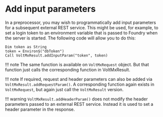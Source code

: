 # Add input parameters

In a preprocessor, you may wish to programmatically add input parameters for a subsequent external REST service. This might be used, for example, to set a login token to an environment variable that is passed to Foundry when the server is started. The following code will allow you to do this:

```vbscript
Dim token as String
token = Environ$("dbToken")
Call VoltMxResult.addInputParam("token", token)
```

!!! note
    The same function is available on `VoltMxRequest` object. But that function just calls the corresponding function in VoltMxResult.

!!! note
    If required, request and header parameters can also be added via `VoltMxResult.addRequestParam()`. A corresponding function again exists in `VoltMxRequest`, but again just call the `VoltMxResult` version.

!!! warning
    `VoltMxResult.addHeaderParam()` does not modify the header parameters passed to an external REST service. Instead it is used to set a header parameter in the response.